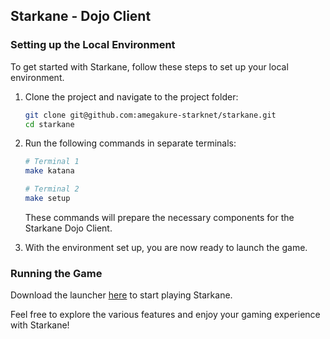 ## Starkane - Dojo Client

### Setting up the Local Environment

To get started with Starkane, follow these steps to set up your local environment.

1. Clone the project and navigate to the project folder:

    ```bash
    git clone git@github.com:amegakure-starknet/starkane.git
    cd starkane
    ```

2. Run the following commands in separate terminals:

    ```bash
    # Terminal 1
    make katana
    ```

    ```bash
    # Terminal 2
    make setup
    ```

    These commands will prepare the necessary components for the Starkane Dojo Client.

3. With the environment set up, you are now ready to launch the game.

### Running the Game

Download the launcher [here](https://dubzn.itch.io/starkane) to start playing Starkane.

Feel free to explore the various features and enjoy your gaming experience with Starkane!